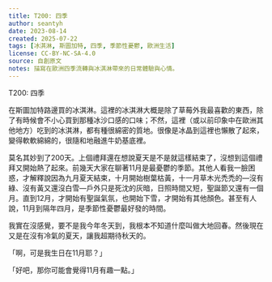 ```yaml
---
title: T200: 四季
author: seantyh
date: 2023-08-14
created: 2025-07-22
tags: [冰淇淋, 斯圖加特, 四季, 季節性憂鬱, 歐洲生活]
license: CC-BY-NC-SA-4.0
source: 自創原文
notes: 描寫在歐洲四季流轉與冰淇淋帶來的日常體驗與心情。
---
```

T200: 四季

在斯圖加特路邊買的冰淇淋。這裡的冰淇淋大概是除了草莓外我最喜歡的東西，除了有時候會不小心買到那種冰沙口感的口味；不然，這裡（或以前印象中在歐洲其他地方）吃到的冰淇淋，都有種很綿密的質地。很像是冰晶到這裡也懶散了起來，變得軟軟綿綿的，很隨和地融進牛奶基底裡。

莫名其妙到了200天。上個禮拜還在想說夏天是不是就這樣結束了，沒想到這個禮拜又開始熱了起來。前幾天大家在聊著11月是最憂鬱的季節。其他人看我一臉困惑，才解釋說因為九月夏天結束，十月開始樹葉枯黃，十一月草木光禿禿的—沒有綠、沒有黃又還沒白雪—戶外只是死沈的灰暗，日照時間又短，聖誕節又還有一個月。直到12月，才開始有聖誕氣氛，也開始下雪，才開始有其他顏色。甚至有人說，11月到隔年四月，是季節性憂鬱最好發的時間。

我實在沒感覺，要不是我今年冬天到，我根本不知道什麼叫做大地回春。然後現在又是在沒有冷氣的夏天，讓我超期待秋天的。

「啊，可是我生日在11月耶？」

「好吧，那你可能會覺得11月有趣一點。」
